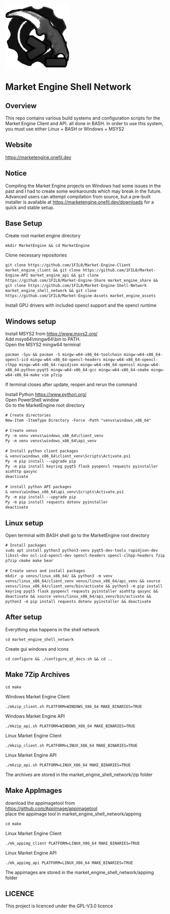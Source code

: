 ![](readme_assets/market_engine_shell_network.png)

# Market Engine Shell Network

## Overview

This repo contains various build systems and configuration scripts for the Market Engine Client and API. all done in BASH. In order to use this system, you must use either Linux + BASH or Windows + MSYS2

## Website

https://marketengine.onefil.dev

## Notice

Compiling the Market Engine projects on Windows had some issues in the past and I had to create some workarounds which may break in the future.
Advanced users can attempt compilation from source, but a pre-built installer is available at https://marketengine.onefil.dev/downloads for a quick and stable setup.

## Base Setup

Create root market engine directory

```
mkdir MarketEngine && cd MarketEngine
```

Clone necessary repositories

```
git clone https://github.com/1FIL0/Market-Engine-Client market_engine_client && git clone https://github.com/1FIL0/Market-Engine-API market_engine_api && git clone https://github.com/1FIL0/Market-Engine-Share market_engine_share && git clone https://github.com/1FIL0/Market-Engine-Shell-Network market_engine_shell_network && git clone https://github.com/1FIL0/Market-Engine-Assets market_engine_assets
```

Install GPU drivers with included opencl support and the opencl runtime

## Windows setup

Install MSYS2 from https://www.msys2.org/  
Add msys64\mingw64\bin to PATH.  
Open the MSYS2 mingw64 terminal

```
pacman -Syu && pacman -S mingw-w64-x86_64-toolchain mingw-w64-x86_64-opencl-icd mingw-w64-x86_64-opencl-headers mingw-w64-x86_64-opencl-clhpp mingw-w64-x86_64-rapidjson mingw-w64-x86_64-openssl mingw-w64-x86_64-python-pyqt5 mingw-w64-x86_64-gcc mingw-w64-x86_64-cmake mingw-w64-x86_64-make vim p7zip
```

If terminal closes after update, reopen and rerun the command

Install Python https://www.python.org/  
Open PowerShell window  
Go to the MarketEngine root directory

```
# Create directories
New-Item -ItemType Directory -Force -Path "venvs\windows_x86_64"

# Create venvs
Py -m venv venvs\windows_x86_64\client_venv
Py -m venv venvs\windows_x86_64\api_venv

# Install python client packages
& venvs\windows_x86_64\client_venv\Scripts\Activate.ps1
Py -m pip install --upgrade pip
Py -m pip install keyring pyqt5 flask pyopencl requests pyinstaller aiohttp qasync
deactivate

# install python API packages
& venvs\windows_x86_64\api_venv\Scripts\Activate.ps1
Py -m pip install --upgrade pip
Py -m pip install requests dotenv pyinstaller
deactivate
```

## Linux setup

Open terminal with BASH shell
go to the MarketEngine root directory

```
# Install packages
sudo apt install python3 python3-venv pyqt5-dev-tools rapidjson-dev libssl-dev ocl-icd-opencl-dev opencl-headers opencl-clhpp-headers 7zip p7zip cmake make bear

# Create venvs and install packages
mkdir -p venvs/linux_x86_64/ && python3 -m venv venvs/linux_x86_64/client_venv venvs/linux_x86_64/api_venv && source venvs/linux_x86_64/client_venv/bin/activate && python3 -m pip install keyring pyqt5 flask pyopencl requests pyinstaller aiohttp qasync && deactivate && source venvs/linux_x86_64/api_venv/bin/activate && python3 -m pip install requests dotenv pyinstaller && deactivate
```

## After setup

Everything else happens in the shell network

```
cd market_engine_shell_network
```

Create gui windows and icons

```
cd configure && ./configure_qt_docs.sh && cd ..
```

## Make 7Zip Archives

```
cd make
```

Windows Market Engine Client

```
./mkzip_client.sh PLATFORM=WINDOWS_X86_64 MAKE_BINARIES=TRUE
```

Windows Market Engine API

```
./mkzip_api.sh PLATFORM=WINDOWS_X86_64 MAKE_BINARIES=TRUE
```

Linux Market Engine Client

```
./mkzip_client.sh PLATFORM=LINUX_X86_64 MAKE_BINARIES=TRUE
```

Linux Market Engine API

```
./mkzip_api.sh PLATFORM=LINUX_X86_64 MAKE_BINARIES=TRUE
```

The archives are stored in the market_engine_shell_network/zip folder

## Make AppImages

download the appimagetool from https://github.com/AppImage/appimagetool  
place the appimage tool in market_engine_shell_network/appimg

```
cd make
```

Linux Market Engine Client

```
./mk_appimg_client PLATFORM=LINUX_X86_64 MAKE_BINARIES=TRUE
```

Linux Market Engine API

```
./mk_appimg_api PLATFORM=LINUX_X86_64 MAKE_BINARIES=TRUE
```

The appimages are stored in the market_engine_shell_network/appimg folder

## LICENCE

This project is licenced under the GPL-V3.0 licence
